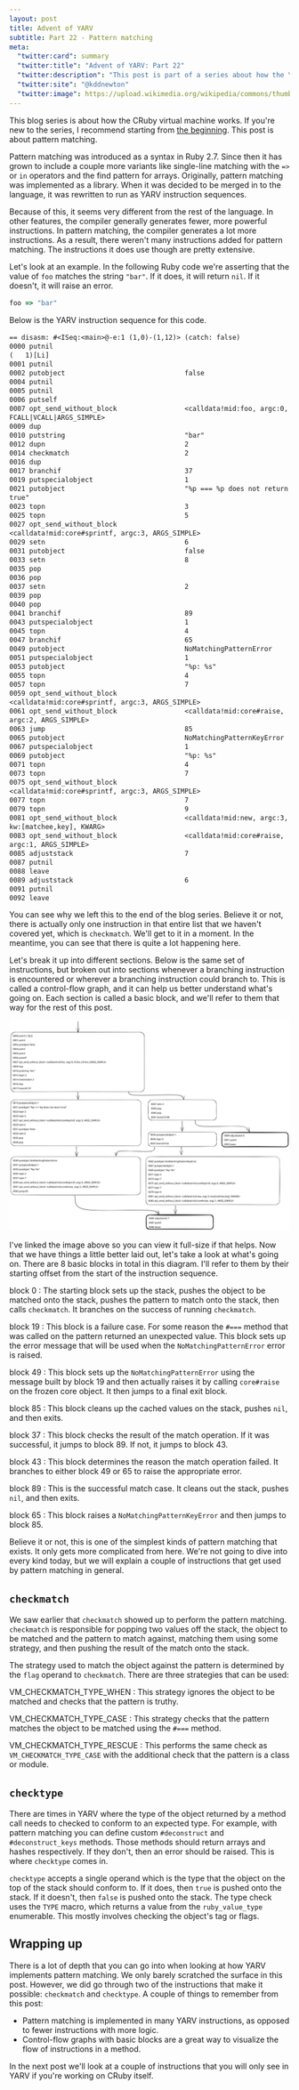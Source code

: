 ```yaml
---
layout: post
title: Advent of YARV
subtitle: Part 22 - Pattern matching
meta:
  "twitter:card": summary
  "twitter:title": "Advent of YARV: Part 22"
  "twitter:description": "This post is part of a series about how the YARV virtual machine works."
  "twitter:site": "@kddnewton"
  "twitter:image": https://upload.wikimedia.org/wikipedia/commons/thumb/7/73/Ruby_logo.svg/1200px-Ruby_logo.svg.png
---
```


This blog series is about how the CRuby virtual machine works. If you're new to the series, I recommend starting from [the beginning](/2022/11/30/advent-of-yarv-part-0). This post is about pattern matching.

Pattern matching was introduced as a syntax in Ruby 2.7. Since then it has grown to include a couple more variants like single-line matching with the `=>` or `in` operators and the find pattern for arrays. Originally, pattern matching was implemented as a library. When it was decided to be merged in to the language, it was rewritten to run as YARV instruction sequences.

Because of this, it seems very different from the rest of the language. In other features, the compiler generally generates fewer, more powerful instructions. In pattern matching, the compiler generates a lot more instructions. As a result, there weren't many instructions added for pattern matching. The instructions it does use though are pretty extensive.

Let's look at an example. In the following Ruby code we're asserting that the value of `foo` matches the string `"bar"`. If it does, it will return `nil`. If it doesn't, it will raise an error.

```ruby
foo => "bar"
```

Below is the YARV instruction sequence for this code.

```
== disasm: #<ISeq:<main>@-e:1 (1,0)-(1,12)> (catch: false)
0000 putnil                                                           (   1)[Li]
0001 putnil
0002 putobject                              false
0004 putnil
0005 putnil
0006 putself
0007 opt_send_without_block                 <calldata!mid:foo, argc:0, FCALL|VCALL|ARGS_SIMPLE>
0009 dup
0010 putstring                              "bar"
0012 dupn                                   2
0014 checkmatch                             2
0016 dup
0017 branchif                               37
0019 putspecialobject                       1
0021 putobject                              "%p === %p does not return true"
0023 topn                                   3
0025 topn                                   5
0027 opt_send_without_block                 <calldata!mid:core#sprintf, argc:3, ARGS_SIMPLE>
0029 setn                                   6
0031 putobject                              false
0033 setn                                   8
0035 pop
0036 pop
0037 setn                                   2
0039 pop
0040 pop
0041 branchif                               89
0043 putspecialobject                       1
0045 topn                                   4
0047 branchif                               65
0049 putobject                              NoMatchingPatternError
0051 putspecialobject                       1
0053 putobject                              "%p: %s"
0055 topn                                   4
0057 topn                                   7
0059 opt_send_without_block                 <calldata!mid:core#sprintf, argc:3, ARGS_SIMPLE>
0061 opt_send_without_block                 <calldata!mid:core#raise, argc:2, ARGS_SIMPLE>
0063 jump                                   85
0065 putobject                              NoMatchingPatternKeyError
0067 putspecialobject                       1
0069 putobject                              "%p: %s"
0071 topn                                   4
0073 topn                                   7
0075 opt_send_without_block                 <calldata!mid:core#sprintf, argc:3, ARGS_SIMPLE>
0077 topn                                   7
0079 topn                                   9
0081 opt_send_without_block                 <calldata!mid:new, argc:3, kw:[matchee,key], KWARG>
0083 opt_send_without_block                 <calldata!mid:core#raise, argc:1, ARGS_SIMPLE>
0085 adjuststack                            7
0087 putnil
0088 leave
0089 adjuststack                            6
0091 putnil
0092 leave
```

You can see why we left this to the end of the blog series. Believe it or not, there is actually only one instruction in that entire list that we haven't covered yet, which is `checkmatch`. We'll get to it in a moment. In the meantime, you can see that there is quite a lot happening here.

Let's break it up into different sections. Below is the same set of instructions, but broken out into sections whenever a branching instruction is encountered or wherever a branching instruction could branch to. This is called a control-flow graph, and it can help us better understand what's going on. Each section is called a basic block, and we'll refer to them that way for the rest of this post.

<div align="center">
  <a href="/assets/aoy/part22-pattern-matching.svg" aria-label="pattern matching">
    <img src="/assets/aoy/part22-pattern-matching.svg" alt="pattern matching">
  </a>
</div>

I've linked the image above so you can view it full-size if that helps. Now that we have things a little better laid out, let's take a look at what's going on. There are 8 basic blocks in total in this diagram. I'll refer to them by their starting offset from the start of the instruction sequence.

block 0
: The starting block sets up the stack, pushes the object to be matched onto the stack, pushes the pattern to match onto the stack, then calls `checkmatch`. It branches on the success of running `checkmatch`.

block 19
: This block is a failure case. For some reason the `#===` method that was called on the pattern returned an unexpected value. This block sets up the error message that will be used when the `NoMatchingPatternError` error is raised.

block 49
: This block sets up the `NoMatchingPatternError` using the message built by block 19 and then actually raises it by calling `core#raise` on the frozen core object. It then jumps to a final exit block.

block 85
: This block cleans up the cached values on the stack, pushes `nil`, and then exits.

block 37
: This block checks the result of the match operation. If it was successful, it jumps to block 89. If not, it jumps to block 43.

block 43
: This block determines the reason the match operation failed. It branches to either block 49 or 65 to raise the appropriate error.

block 89
: This is the successful match case. It cleans out the stack, pushes `nil`, and then exits.

block 65
: This block raises a `NoMatchingPatternKeyError` and then jumps to block 85.

Believe it or not, this is one of the simplest kinds of pattern matching that exists. It only gets more complicated from here. We're not going to dive into every kind today, but we will explain a couple of instructions that get used by pattern matching in general.

## `checkmatch`

We saw earlier that `checkmatch` showed up to perform the pattern matching. `checkmatch` is responsible for popping two values off the stack, the object to be matched and the pattern to match against, matching them using some strategy, and then pushing the result of the match onto the stack.

The strategy used to match the object against the pattern is determined by the `flag` operand to `checkmatch`. There are three strategies that can be used:

VM_CHECKMATCH_TYPE_WHEN
: This strategy ignores the object to be matched and checks that the pattern is truthy.

VM_CHECKMATCH_TYPE_CASE
: This strategy checks that the pattern matches the object to be matched using the `#===` method.

VM_CHECKMATCH_TYPE_RESCUE
: This performs the same check as `VM_CHECKMATCH_TYPE_CASE` with the additional check that the pattern is a class or module.

## `checktype`

There are times in YARV where the type of the object returned by a method call needs to checked to conform to an expected type. For example, with pattern matching you can define custom `#deconstruct` and `#deconstruct_keys` methods. Those methods should return arrays and hashes respectively. If they don't, then an error should be raised. This is where `checktype` comes in.

`checktype` accepts a single operand which is the type that the object on the top of the stack should conform to. If it does, then `true` is pushed onto the stack. If it doesn't, then `false` is pushed onto the stack. The type check uses the `TYPE` macro, which returns a value from the `ruby_value_type` enumerable. This mostly involves checking the object's tag or flags.

## Wrapping up

There is a lot of depth that you can go into when looking at how YARV implements pattern matching. We only barely scratched the surface in this post. However, we did go through two of the instructions that make it possible: `checkmatch` and `checktype`. A couple of things to remember from this post:

* Pattern matching is implemented in many YARV instructions, as opposed to fewer instructions with more logic.
* Control-flow graphs with basic blocks are a great way to visualize the flow of instructions in a method.

In the next post we'll look at a couple of instructions that you will only see in YARV if you're working on CRuby itself.
